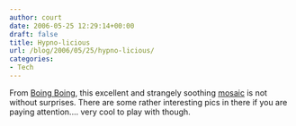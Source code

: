 ```yaml
---
author: court
date: 2006-05-25 12:29:14+00:00
draft: false
title: Hypno-licious
url: /blog/2006/05/25/hypno-licious/
categories:
- Tech
---
```


From [Boing Boing](http://www.boingboing.net/2006/05/23/zoom_forever_into_th.html), this excellent and strangely soothing [mosaic](http://interact10ways.com/usa/information_interactive.htm) is not without surprises.  There are some rather interesting pics in there if you are paying attention....  very cool to play with though.

